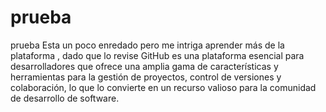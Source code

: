 # prueba
prueba 
Esta un poco enredado pero me intriga aprender más de la plataforma , dado que lo revise GitHub es una plataforma esencial para desarrolladores que ofrece una amplia gama de características y herramientas para la gestión de proyectos, control de versiones y colaboración, lo que lo convierte en un recurso valioso para la comunidad de desarrollo de software. 
